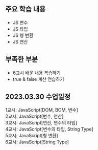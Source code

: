 ## 주요 학습 내용

* JS 변수
* JS 타입
* JS 형 변환
* JS 연산


## 부족한 부분

* 6교시 배운 내용 복습하기
* true & false 계산 연습하기


## 2023.03.30 수업일정

1교시: JavaScript[DOM, BOM, 변수] <br >
2교시: JavaScript[변수, 연산] <br >
3교시: JavaScript[연산, 변수의 타입] <br >
4교시: JavaScript[변수의 타입, String Type] <br >
5교시: JavaScript[형 변환] <br >
6교시: JavaScript[String Type] <br >
